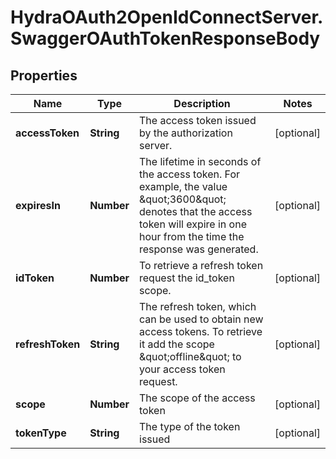 # HydraOAuth2OpenIdConnectServer.SwaggerOAuthTokenResponseBody

## Properties
Name | Type | Description | Notes
------------ | ------------- | ------------- | -------------
**accessToken** | **String** | The access token issued by the authorization server. | [optional] 
**expiresIn** | **Number** | The lifetime in seconds of the access token.  For example, the value \&quot;3600\&quot; denotes that the access token will expire in one hour from the time the response was generated. | [optional] 
**idToken** | **Number** | To retrieve a refresh token request the id_token scope. | [optional] 
**refreshToken** | **String** | The refresh token, which can be used to obtain new access tokens. To retrieve it add the scope \&quot;offline\&quot; to your access token request. | [optional] 
**scope** | **Number** | The scope of the access token | [optional] 
**tokenType** | **String** | The type of the token issued | [optional] 


